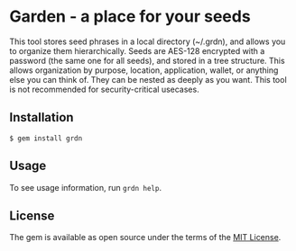 # Garden - a place for your seeds

This tool stores seed phrases in a local directory (~/.grdn), and allows you to organize them hierarchically. Seeds are AES-128 encrypted with a password (the same one for all seeds), and stored in a tree structure. This allows organization by purpose, location, application, wallet, or anything else you can think of. They can be nested as deeply as you want. This tool is not recommended for security-critical usecases. 

## Installation

    $ gem install grdn

## Usage

To see usage information, run `grdn help`.

## License

The gem is available as open source under the terms of the [MIT License](https://opensource.org/licenses/MIT).
